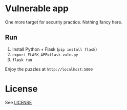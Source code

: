 # Vulnerable app

One more target for security practice. Nothing fancy here.

## Run

1. Install Python + Flask (```pip install flask```)
2. ```export FLASK_APP=flask-vuln.py```
3. ```flask run```

Enjoy the puzzles at ```http://localhost:5000```

# License

See [LICENSE](LICENSE)